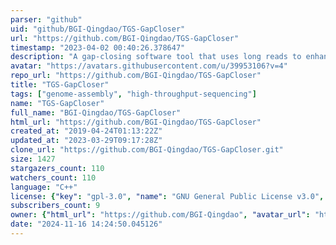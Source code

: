 ```yaml
---
parser: "github"
uid: "github/BGI-Qingdao/TGS-GapCloser"
url: "https://github.com/BGI-Qingdao/TGS-GapCloser"
timestamp: "2023-04-02 00:40:26.378647"
description: "A gap-closing software tool that uses long reads to enhance genome assembly."
avatar: "https://avatars.githubusercontent.com/u/39953106?v=4"
repo_url: "https://github.com/BGI-Qingdao/TGS-GapCloser"
title: "TGS‑GapCloser"
tags: ["genome-assembly", "high-throughput-sequencing"]
name: "TGS-GapCloser"
full_name: "BGI-Qingdao/TGS-GapCloser"
html_url: "https://github.com/BGI-Qingdao/TGS-GapCloser"
created_at: "2019-04-24T01:13:22Z"
updated_at: "2023-03-29T09:17:28Z"
clone_url: "https://github.com/BGI-Qingdao/TGS-GapCloser.git"
size: 1427
stargazers_count: 110
watchers_count: 110
language: "C++"
license: {"key": "gpl-3.0", "name": "GNU General Public License v3.0", "spdx_id": "GPL-3.0", "url": "https://api.github.com/licenses/gpl-3.0", "node_id": "MDc6TGljZW5zZTk="}
subscribers_count: 9
owner: {"html_url": "https://github.com/BGI-Qingdao", "avatar_url": "https://avatars.githubusercontent.com/u/39953106?v=4", "login": "BGI-Qingdao", "type": "Organization"}
date: "2024-11-16 14:24:50.045126"
---
```

